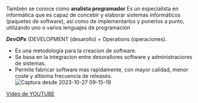 También se conoce como **analista programador**
Es un especialista en informática que es capaz de concebir y elaborar sistemas informáticos (paquetes de software), así como de implementarlos y ponerlos a punto, utilizando uno o varios
lenguajes de programación

**_DevOPs_** (DEVELOPMENT (desarollo) + Operations (operaciones).

* Es una metodología para la creacion de software.
* Se basa en la integracion entre desorallores software y administraciores de sistemas.
* Permite fabricar software mas rapidamente, con mayor calidad, menor coste y altísima frecuencia de releases.
![Captura desde 2023-10-27 09-15-19](https://github.com/Nathillas/Develops/assets/148760008/043cf9d6-6879-44c1-a30a-1bc8fb7c4815)



[Video de YOUTUBE](https://www.youtube.com/watch?v=p-bOnV8FRMQ)
